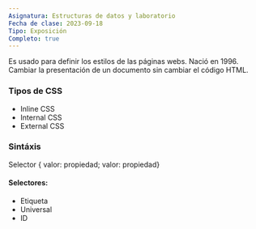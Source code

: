 ```yaml
---
Asignatura: Estructuras de datos y laboratorio
Fecha de clase: 2023-09-18
Tipo: Exposición
Completo: true
---
```

Es usado para definir los estilos de las páginas webs.
Nació en 1996. Cambiar la presentación de un documento sin cambiar el código HTML. 

### Tipos de CSS
- Inline CSS
- Internal CSS
- External CSS

### Sintáxis

Selector { valor: propiedad; valor: propiedad}

#### Selectores:
- Etiqueta
- Universal
- ID